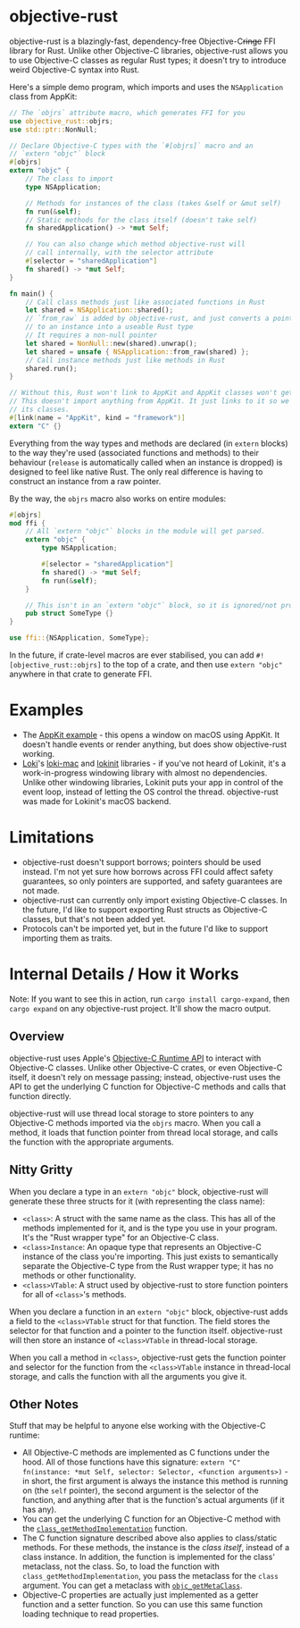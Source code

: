 # objective-rust

objective-rust is a blazingly-fast, dependency-free Objective-C~~ringe~~ FFI library for Rust. Unlike other Objective-C libraries, objective-rust allows you to use Objective-C classes as regular Rust types; it doesn't try to introduce weird Objective-C syntax into Rust.

Here's a simple demo program, which imports and uses the `NSApplication` class from AppKit:

```rust
// The `objrs` attribute macro, which generates FFI for you
use objective_rust::objrs;
use std::ptr::NonNull;

// Declare Objective-C types with the `#[objrs]` macro and an
// `extern "objc"` block
#[objrs]
extern "objc" {
    // The class to import
    type NSApplication;

    // Methods for instances of the class (takes &self or &mut self)
    fn run(&self);
    // Static methods for the class itself (doesn't take self)
    fn sharedApplication() -> *mut Self;

    // You can also change which method objective-rust will
    // call internally, with the selector attribute
    #[selector = "sharedApplication"]
    fn shared() -> *mut Self;
}

fn main() {
    // Call class methods just like associated functions in Rust
    let shared = NSApplication::shared();
    // `from_raw` is added by objective-rust, and just converts a pointer
    // to an instance into a useable Rust type
    // It requires a non-null pointer
    let shared = NonNull::new(shared).unwrap();
    let shared = unsafe { NSApplication::from_raw(shared) };
    // Call instance methods just like methods in Rust
    shared.run();
}

// Without this, Rust won't link to AppKit and AppKit classes won't get loaded.
// This doesn't import anything from AppKit. It just links to it so we can use
// its classes.
#[link(name = "AppKit", kind = "framework")]
extern "C" {}
```

Everything from the way types and methods are declared (in `extern` blocks) to the way they're used (associated functions and methods) to their behaviour (`release` is automatically called when an instance is dropped) is designed to feel like native Rust. The only real difference is having to construct an instance from a raw pointer.

By the way, the `objrs` macro also works on entire modules:

```rust
#[objrs]
mod ffi {
    // All `extern "objc"` blocks in the module will get parsed.
    extern "objc" {
        type NSApplication;

        #[selector = "sharedApplication"]
        fn shared() -> *mut Self;
        fn run(&self);
    }

    // This isn't in an `extern "objc"` block, so it is ignored/not processed
    pub struct SomeType {}
}

use ffi::{NSApplication, SomeType};
```

In the future, if crate-level macros are ever stabilised, you can add `#![objective_rust::objrs]` to the top of a crate, and then use `extern "objc"` anywhere in that crate to generate FFI.

# Examples

- The [AppKit example](examples/appkit.rs) - this opens a window on macOS using AppKit. It doesn't handle events or render anything, but does show objective-rust working.
- [Loki](https://github.com/loki-chat)'s [loki-mac](https://github.com/loki-chat/lokinit/tree/main/loki-mac) and [lokinit](https://github.com/loki-chat/lokinit) libraries - if you've not heard of Lokinit, it's a work-in-progress windowing library with almost no dependencies. Unlike other windowing libraries, Lokinit puts your app in control of the event loop, instead of letting the OS control the thread. objective-rust was made for Lokinit's macOS backend.

# Limitations

- objective-rust doesn't support borrows; pointers should be used instead. I'm not yet sure how borrows across FFI could affect safety guarantees, so only pointers are supported, and safety guarantees are not made.
- objective-rust can currently only import existing Objective-C classes. In the future, I'd like to support exporting Rust structs as Objective-C classes, but that's not been added yet.
- Protocols can't be imported yet, but in the future I'd like to support importing them as traits.

# Internal Details / How it Works

Note: If you want to see this in action, run `cargo install cargo-expand`, then `cargo expand` on any objective-rust project. It'll show the macro output.

## Overview

objective-rust uses Apple's [Objective-C Runtime API](https://developer.apple.com/documentation/objectivec?language=objc) to interact with Objective-C classes. Unlike other Objective-C crates, or even Objective-C itself, it doesn't rely on message passing; instead, objective-rust uses the API to get the underlying C function for Objective-C methods and calls that function directly.

objective-rust will use thread local storage to store pointers to any Objective-C methods imported via the `objrs` macro. When you call a method, it loads that function pointer from thread local storage, and calls the function with the appropriate arguments.

## Nitty Gritty

When you declare a type in an `extern "objc"` block, objective-rust will generate these three structs for it (with <class> representing the class name):

- `<class>`: A struct with the same name as the class. This has all of the methods implemented for it, and is the type you use in your program. It's the "Rust wrapper type" for an Objective-C class.
- `<class>Instance`: An opaque type that represents an Objective-C instance of the class you're importing. This just exists to semantically separate the Objective-C type from the Rust wrapper type; it has no methods or other functionality.
- `<class>VTable`: A struct used by objective-rust to store function pointers for all of `<class>`'s methods.

When you declare a function in an `extern "objc"` block, objective-rust adds a field to the `<class>VTable` struct for that function. The field stores the selector for that function and a pointer to the function itself. objective-rust will then store an instance of `<class>VTable` in thread-local storage.

When you call a method in `<class>`, objective-rust gets the function pointer and selector for the function from the `<class>VTable` instance in thread-local storage, and calls the function with all the arguments you give it.

## Other Notes

Stuff that may be helpful to anyone else working with the Objective-C runtime:

- All Objective-C methods are implemented as C functions under the hood. All of those functions have this signature: `extern "C" fn(instance: *mut Self, selector: Selector, <function arguments>)` - in short, the first argument is always the instance this method is running on (the `self` pointer), the second argument is the selector of the function, and anything after that is the function's actual arguments (if it has any).
- You can get the underlying C function for an Objective-C method with the [`class_getMethodImplementation`](https://developer.apple.com/documentation/objectivec/1418811-class_getmethodimplementation?language=objc) function.
- The C function signature described above also applies to class/static methods. For these methods, the instance is the _class itself_, instead of a class instance. In addition, the function is implemented for the class' metaclass, not the class. So, to load the function with `class_getMethodImplementation`, you pass the metaclass for the `class` argument. You can get a metaclass with [`objc_getMetaClass`](https://developer.apple.com/documentation/objectivec/1418721-objc_getmetaclass?language=objc).
- Objective-C properties are actually just implemented as a getter function and a setter function. So you can use this same function loading technique to read properties.
